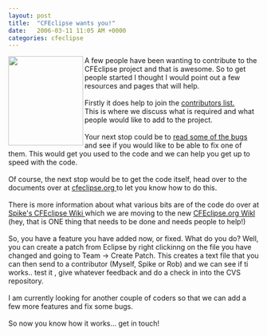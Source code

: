 ```yaml
---
layout: post
title:  "CFEclipse wants you!"
date:   2006-03-11 11:05 AM +0000
categories: cfeclipse
---
```

<a href="http://lists.topica.com/lists/cfeclipse-contrib/" target="_blank"><img width="150" height="179" border="0" align="left" src="/UserFiles/Image/cfeclipse_rollup.jpg" alt="" /></a> A few people have been wanting to contribute to the CFEclipse project and that is awesome. So to get people started I thought I would point out a few resources and pages that will help.<br /><br />Firstly it does help to join the <a href="http://lists.topica.com/lists/cfeclipse-contrib/" target="_blank">contributors list.</a><br />This is where we discuss what is required and what people would like to add to the project.<br /><br />Your next stop could be to <a href="http://cfeclipse.tigris.org/issues/buglist.cgi?Submit+query=Submit+query&amp;component=cfeclipse&amp;issue_status=NEW&amp;issue_status=STARTED&amp;issue_status=REOPENED&amp;email1=&amp;emailtype1=exact&amp;emailassigned_to1=1&amp;email2=&amp;emailtype2=exact&amp;emailreporter2=1&amp;issueidtype=include&amp;issue_id=&amp;changedin=&amp;votes=&amp;chfieldfrom=&amp;chfieldto=Now&amp;chfieldvalue=&amp;short_desc=&amp;short_desc_type=substring&amp;long_desc=&amp;long_desc_type=substring&amp;issue_file_loc=&amp;issue_file_loc_type=substring&amp;status_whiteboard=&amp;status_whiteboard_type=substring&amp;field0-0-0=noop&amp;type0-0-0=noop&amp;value0-0-0=&amp;cmdtype=doit&amp;order=Issue+Number" target="_blank">read some of the bugs</a> and see if you would like to be able to fix one of them. This would get you used to the code and we can help you get up to speed with the code.<br /><br />Of course, the next stop would be to get the code itself, head over to the documents over at <a href="http://cfeclipse.org/go/documentation/developer-docs/checking-out" target="_blank">cfeclipse.org </a>to let you know how to do this.<br /><br />There is more information about what various bits are of the code do over at <a href="http://www.spike.org.uk/cfeclipse/space/start" target="_blank">Spike's CFEclipse Wiki </a>which we are moving to the new <a href="http://cfeclipse.org/wiki/index.cfm" target="_blank">CFEclipse.org Wikl </a>(hey, that is ONE thing that needs to be done and needs people to help!)<br /><br />So, you have a feature you have added now, or fixed. What do you do? Well, you can create a patch from Eclipse by right clickinng on the file you have changed and going to Team -&gt; Create Patch. This creates a text file that you can then send to a contributor (Myself, Spike or Rob) and we can see if ti works.. test it , give whatever feedback and do a check in into the CVS repository. <br /><br />I am currently looking for another couple of coders so that we can add a few more features and fix some bugs.<br /><br />So now you know how it works... get in touch!<br /><br />